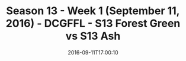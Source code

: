 ---
title: Season 13 - Week 1 (September 11, 2016) - DCGFFL - S13 Forest Green vs S13
  Ash
teams-score:
- team: _teams/s13-forest.md
  score: 33
- team: _teams/s13-ash.md
  score: 20
mvp: C. Babb (Forest); B. Benjamin (Ash)
game-ball: M. Moerschbaecher (Forest); J. Rowe (Ash)
season: 13
week: 1
date: '2016-09-11T17:00:10'
pageid: season-13-week-1-september-11-2016-4814-vs-4808
---